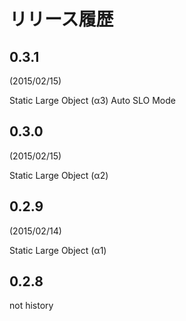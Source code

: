 # リリース履歴

## 0.3.1

(2015/02/15)

Static Large Object (α3)
Auto SLO Mode

## 0.3.0

(2015/02/15)

Static Large Object (α2)

## 0.2.9

(2015/02/14)

Static Large Object (α1)

## 0.2.8

not history